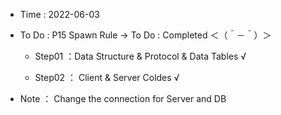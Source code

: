- Time : 2022-06-03

- To Do : P15 Spawn Rule -> To Do : Completed ＜（＾－＾）＞

    - Step01 ：Data Structure & Protocol & Data Tables √

    - Step02 ： Client & Server Coldes √
 
- Note ： Change the connection for Server and DB
